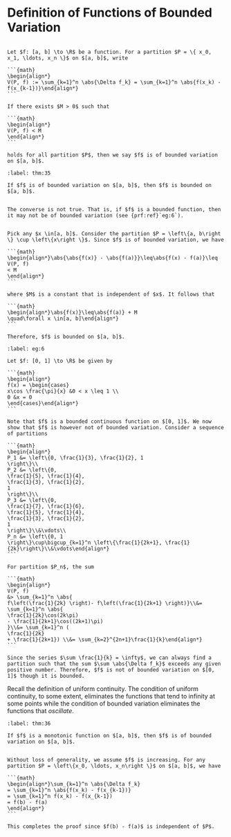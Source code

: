 # Definition of Functions of Bounded Variation

````{prf:definition}

Let $f: [a, b] \to \R$ be a function. For a partition $P = \{ x_0, x_1, \ldots, x_n \}$ on $[a, b]$, write

```{math}
\begin{align*}
V(P, f) := \sum_{k=1}^n \abs{\Delta f_k} = \sum_{k=1}^n \abs{f(x_k) - f(x_{k-1})}\end{align*}
```

If there exists $M > 0$ such that

```{math}
\begin{align*}
V(P, f) < M
\end{align*}
```

holds for all partition $P$, then we say $f$ is of bounded variation on $[a, b]$.

````

````{prf:theorem}
:label: thm:35

If $f$ is of bounded variation on $[a, b]$, then $f$ is bounded on $[a, b]$.

````

````{prf:remark}

The converse is not true. That is, if $f$ is a bounded function, then it may not be of bounded variation (see {prf:ref}`eg:6`).

````

````{prf:proof}

Pick any $x \in[a, b]$. Consider the partition $P = \left\{a, b\right \} \cup \left\{x\right \}$. Since $f$ is of bounded variation, we have

```{math}
\begin{align*}\abs{\abs{f(x)} - \abs{f(a)}}\leq\abs{f(x) - f(a)}\leq V(P, f)
< M
\end{align*}
```

where $M$ is a constant that is independent of $x$. It follows that

```{math}
\begin{align*}\abs{f(x)}\leq\abs{f(a)} + M
\quad\forall x \in[a, b]\end{align*}
```

Therefore, $f$ is bounded on $[a, b]$.

````

````{prf:example}
:label: eg:6

Let $f: [0, 1] \to \R$ be given by

```{math}
\begin{align*}
f(x) = \begin{cases}
x\cos \frac{\pi}{x} &0 < x \leq 1 \\
0 &x = 0
\end{cases}\end{align*}
```

Note that $f$ is a bounded continuous function on $[0, 1]$. We now show that $f$ is however not of bounded variation. Consider a sequence of partitions

```{math}
\begin{align*}
P_1 &= \left\{0, \frac{1}{3}, \frac{1}{2}, 1
\right\}\\
P_2 &= \left\{0,
\frac{1}{5}, \frac{1}{4},
\frac{1}{3}, \frac{1}{2},
1
\right\}\\
P_3 &= \left\{0,
\frac{1}{7}, \frac{1}{6},
\frac{1}{5}, \frac{1}{4},
\frac{1}{3}, \frac{1}{2},
1
\right\}\\&\vdots\\
P_n &= \left\{0, 1
\right\}\cup\bigcup_{k=1}^n \left\{\frac{1}{2k+1}, \frac{1}{2k}\right\}\\&\vdots\end{align*}
```

For partition $P_n$, the sum

```{math}
\begin{align*}
V(P, f)
&> \sum_{k=1}^n \abs{
f\left(\frac{1}{2k} \right)- f\left(\frac{1}{2k+1} \right)}\\&= \sum_{k=1}^n \abs{
\frac{1}{2k}\cos(2k\pi)
- \frac{1}{2k+1}\cos((2k+1)\pi)
}\\&= \sum_{k=1}^n (
\frac{1}{2k}
+ \frac{1}{2k+1}) \\&= \sum_{k=2}^{2n+1}\frac{1}{k}\end{align*}
```

Since the series $\sum \frac{1}{k} = \infty$, we can always find a partition such that the sum $\sum \abs{\Delta f_k}$ exceeds any given positive number. Therefore, $f$ is not of bounded variation on $[0, 1]$ though it is bounded.

````
Recall the definition of uniform continuity. The condition of uniform continuity, to some extent, eliminates the functions that tend to infinity at some points while the condition of bounded variation eliminates the functions that *oscillate*.



````{prf:theorem}
:label: thm:36

If $f$ is a monotonic function on $[a, b]$, then $f$ is of bounded variation on $[a, b]$.

````

````{prf:proof}

Without loss of generality, we assume $f$ is increasing. For any partition $P = \left\{x_0, \ldots, x_n\right \}$ on $[a, b]$, we have

```{math}
\begin{align*}\sum_{k=1}^n \abs{\Delta f_k}
= \sum_{k=1}^n \abs{f(x_k) - f(x_{k-1})}
= \sum_{k=1}^n f(x_k) - f(x_{k-1})
= f(b) - f(a)
\end{align*}
```

This completes the proof since $f(b) - f(a)$ is independent of $P$.

````
